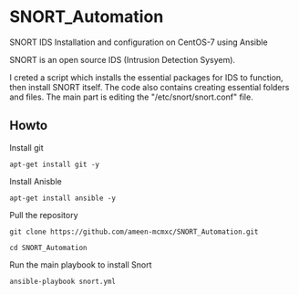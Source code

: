 # SNORT_Automation
SNORT IDS Installation and configuration on CentOS-7 using Ansible 

SNORT is an open source IDS (Intrusion Detection Sysyem).

I creted a script which installs the essential packages for IDS to function, then install SNORT itself.
The code also contains creating essential folders and files.
The main part is editing the "/etc/snort/snort.conf"  file.


## Howto




Install git

`
apt-get install git -y
`

Install Anisble

`
apt-get install ansible -y
`

Pull the repository

`
git clone https://github.com/ameen-mcmxc/SNORT_Automation.git
`

`
cd SNORT_Automation
`

Run the main playbook to install Snort

`
ansible-playbook snort.yml
`



